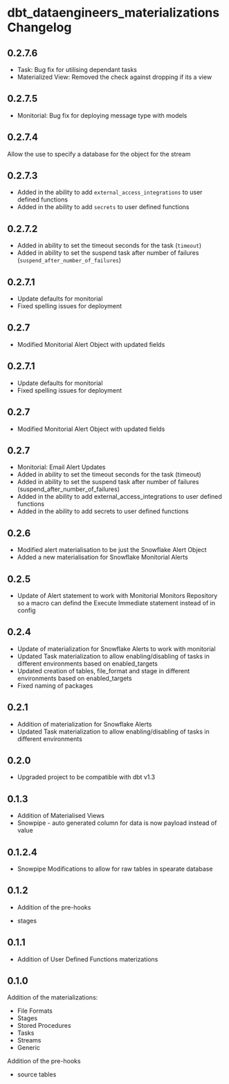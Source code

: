 # dbt_dataengineers_materializations Changelog

## 0.2.7.6
* Task: Bug fix for utilising dependant tasks
* Materialized View: Removed the check against dropping if its a view

## 0.2.7.5
* Monitorial: Bug fix for deploying message type with models

## 0.2.7.4
Allow the use to specify a database for the object for the stream

## 0.2.7.3

* Added in the ability to add `external_access_integrations` to user defined functions
* Added in the ability to add `secrets` to user defined functions

## 0.2.7.2

* Added in ability to set the timeout seconds for the task (`timeout`)
* Added in ability to set the suspend task after number of failures (`suspend_after_number_of_failures`)

## 0.2.7.1

* Update defaults for monitorial
* Fixed spelling issues for deployment

## 0.2.7

* Modified Monitorial Alert Object with updated fields

## 0.2.7.1

* Update defaults for monitorial
* Fixed spelling issues for deployment

## 0.2.7

* Modified Monitorial Alert Object with updated fields

## 0.2.7

* Monitorial: Email Alert Updates
* Added in ability to set the timeout seconds for the task (timeout)
* Added in ability to set the suspend task after number of failures (suspend_after_number_of_failures)
* Added in the ability to add external_access_integrations to user defined functions
* Added in the ability to add secrets to user defined functions

## 0.2.6

* Modified alert materialisation to be just the Snowflake Alert Object
* Added a new materialisation for Snowflake Monitorial Alerts

## 0.2.5

* Update of Alert statement to work with Monitorial Monitors Repository so a macro can defind the Execute Immediate statement instead of in config

## 0.2.4

* Update of materialization for Snowflake Alerts to work with monitorial
* Updated Task materialization to allow enabling/disabling of tasks in different environments based on enabled_targets
* Updated creation of tables, file_format and stage in different environments based on enabled_targets
* Fixed naming of packages

## 0.2.1

* Addition of materialization for Snowflake Alerts
* Updated Task materialization to allow enabling/disabling of tasks in different environments

## 0.2.0

* Upgraded project to be compatible with dbt v1.3

## 0.1.3

* Addition of Materialised Views
* Snowpipe - auto generated column for data is now payload instead of value

## 0.1.2.4

* Snowpipe Modifications to allow for raw tables in spearate database

## 0.1.2

* Addition of the pre-hooks

* stages

## 0.1.1

* Addition of User Defined Functions materizations

## 0.1.0

Addition of the materializations:

* File Formats
* Stages
* Stored Procedures
* Tasks
* Streams
* Generic

Addition of the pre-hooks

* source tables
